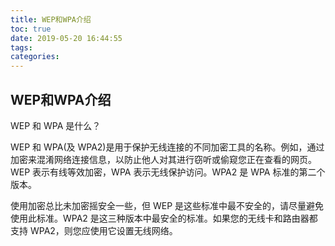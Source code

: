 ```yaml
---
title: WEP和WPA介绍
toc: true
date: 2019-05-20 16:44:55
tags:
categories:
---
```






## WEP和WPA介绍  

WEP 和 WPA 是什么？

WEP 和 WPA(及 WPA2)是用于保护无线连接的不同加密工具的名称。例如，通过加密来混淆网络连接信息，以防止他人对其进行窃听或偷窥您正在查看的网页。WEP 表示有线等效加密，WPA 表示无线保护访问。WPA2 是 WPA 标准的第二个版本。

使用加密总比未加密摇安全一些，但 WEP 是这些标准中最不安全的，请尽量避免使用此标准。WPA2 是这三种版本中最安全的标准。如果您的无线卡和路由器都支持 WPA2，则您应使用它设置无线网络。


